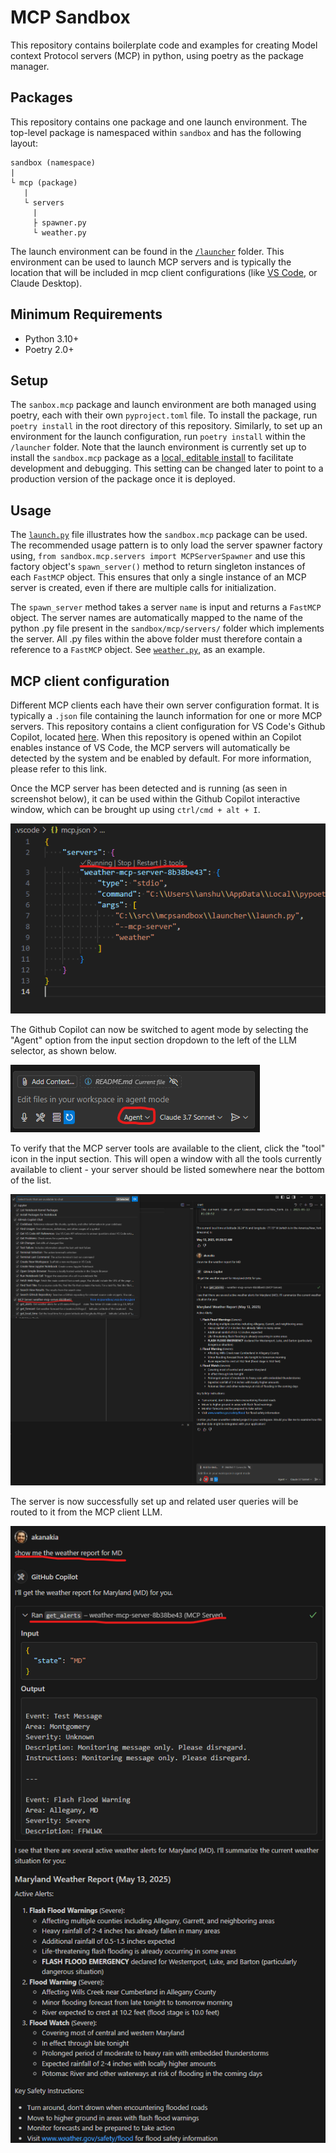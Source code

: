 # MCP Sandbox

This repository contains boilerplate code and examples for creating Model context Protocol servers (MCP) in python,
using poetry as the package manager.

## Packages

This repository contains one package and one launch environment. The top-level package is namespaced within
`sandbox` and has the following layout:

```text
sandbox (namespace)
|
└ mcp (package)
   |
   └ servers
     |
     ├ spawner.py
     └ weather.py
```

The launch environment can be found in the [`/launcher`](launcher) folder. This environment can be used to launch MCP
servers and is typically the location that will be included in mcp client configurations
(like [VS Code](.vscode/mcp.json), or Claude Desktop).

## Minimum Requirements

* Python 3.10+
* Poetry 2.0+

## Setup

The `sanbox.mcp` package and launch environment are both managed using poetry, each with their own `pyproject.toml`
file. To install the package, run `poetry install` in the root directory of this repository. Similarly, to set up an
environment for the launch configuration, run `poetry install` within the `/launcher` folder. Note that the launch
environment is currently set up to install the `sandbox.mcp` package as a
[local, editable install](/launcher/pyproject.toml) to facilitate development and debugging. This setting can be
changed later to point to a production version of the package once it is deployed.

## Usage

The [`launch.py`](/launcher/launch.py) file illustrates how the `sandbox.mcp` package can be used. The recommended usage
pattern is to only load the server spawner factory using, `from sandbox.mcp.servers import MCPServerSpawner` and use
this factory object's `spawn_server()` method to return singleton instances of each `FastMCP` object. This ensures that
only a single instance of an MCP server is created, even if there are multiple calls for initialization.

The `spawn_server` method takes a server `name` is input and returns a `FastMCP` object. The server names are
automatically mapped to the name of the python .py file present in the `sandbox/mcp/servers/` folder which implements
the server. All .py files within the above folder must therefore contain a reference to a `FastMCP` object. See
[`weather.py`](sandbox/mcp/servers/weather.py), as an example.

## MCP client configuration

Different MCP clients each have their own server configuration format. It is typically a `.json` file containing the
launch information for one or more MCP servers. This repository contains a client configuration for VS Code's Github
Copilot, located [here](.vscode/mcp.json). When this repository is opened within an Copilot enables instance of VS Code,
the MCP servers will automatically be detected by the system and be enabled by default. For more information, please
refer to this link.

Once the MCP server has been detected and is running (as seen in screenshot below), it can be used within the Github
Copilot interactive window, which can be brought up using `ctrl/cmd + alt + I`.

![mcp server running](docs/assets/mcp_run.png)

The Github Copilot can now be switched to agent mode by selecting the "Agent" option from the input section dropdown to
the left of the LLM selector, as shown below.

![agent mode select](docs/assets/agent_select.png)

To verify that the MCP server tools are available to the client, click the "tool" icon in the input section. This will
open a window with all the tools currently available to client - your server should be listed somewhere near the bottom
of the list.

![client tools](docs/assets/client_tools.png)

The server is now successfully set up and related user queries will be routed to it from the MCP client LLM.

![user query](docs/assets/user_query.png)
